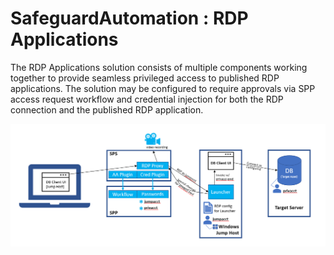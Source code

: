 # SafeguardAutomation : RDP Applications

The RDP Applications solution consists of multiple components working together to provide seamless privileged access to published RDP applications.  The solution may be configured to require approvals via SPP access request workflow and credential injection for both the RDP connection and the published RDP application.

![RdpAppArchDiagram](Images/RdpAppArchDiagram.png)
